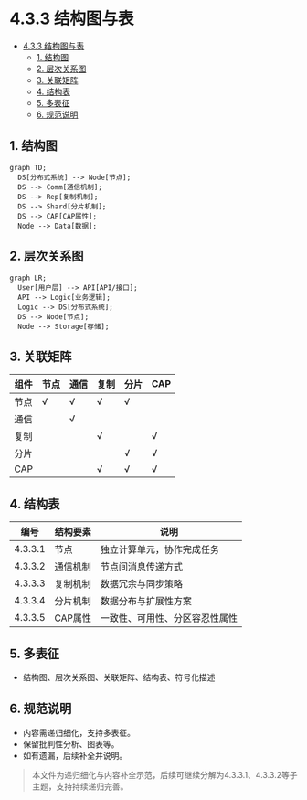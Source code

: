 # 4.3.3 结构图与表


<!-- TOC START -->

- [4.3.3 结构图与表](#433-结构图与表)
  - [1. 结构图](#1-结构图)
  - [2. 层次关系图](#2-层次关系图)
  - [3. 关联矩阵](#3-关联矩阵)
  - [4. 结构表](#4-结构表)
  - [5. 多表征](#5-多表征)
  - [6. 规范说明](#6-规范说明)

<!-- TOC END -->

## 1. 结构图

```mermaid
graph TD;
  DS[分布式系统] --> Node[节点];
  DS --> Comm[通信机制];
  DS --> Rep[复制机制];
  DS --> Shard[分片机制];
  DS --> CAP[CAP属性];
  Node --> Data[数据];
```

## 2. 层次关系图

```mermaid
graph LR;
  User[用户层] --> API[API/接口];
  API --> Logic[业务逻辑];
  Logic --> DS[分布式系统];
  DS --> Node[节点];
  Node --> Storage[存储];
```

## 3. 关联矩阵

| 组件 | 节点 | 通信 | 复制 | 分片 | CAP |
|------|------|------|------|------|-----|
| 节点 | √    | √    | √    | √    |     |
| 通信 |      | √    |      |      |     |
| 复制 |      |      | √    |      | √   |
| 分片 |      |      |      | √    | √   |
| CAP  |      |      | √    | √    | √   |

## 4. 结构表

| 编号 | 结构要素 | 说明 |
|------|----------|------|
| 4.3.3.1 | 节点 | 独立计算单元，协作完成任务 |
| 4.3.3.2 | 通信机制 | 节点间消息传递方式 |
| 4.3.3.3 | 复制机制 | 数据冗余与同步策略 |
| 4.3.3.4 | 分片机制 | 数据分布与扩展性方案 |
| 4.3.3.5 | CAP属性 | 一致性、可用性、分区容忍性属性 |

## 5. 多表征

- 结构图、层次关系图、关联矩阵、结构表、符号化描述

## 6. 规范说明

- 内容需递归细化，支持多表征。
- 保留批判性分析、图表等。
- 如有遗漏，后续补全并说明。

> 本文件为递归细化与内容补全示范，后续可继续分解为4.3.3.1、4.3.3.2等子主题，支持持续递归完善。

